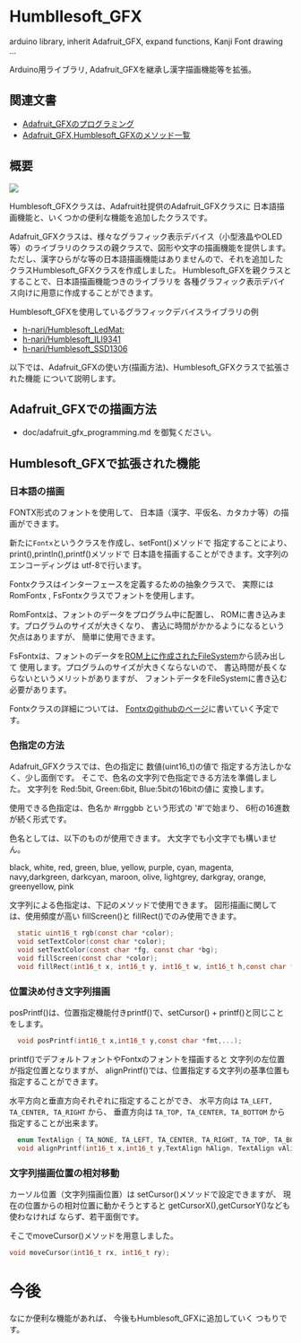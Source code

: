 # Humbllesoft_GFX
arduino library, inherit Adafruit_GFX, expand functions, Kanji Font drawing ...

Arduino用ライブラリ, Adafruit_GFXを継承し漢字描画機能等を拡張。

## 関連文書

* <a href="https://github.com/h-nari/Humblesoft_GFX/blob/master/doc/adafruit_gfx_programming.md">Adafruit_GFXのプログラミング</a>
* <a href="https://github.com/h-nari/Humblesoft_GFX/blob/master/doc/methods.md">Adafruit_GFX,Humblesoft_GFXのメソッド一覧</a>

## 概要

<img src="https://github.com/h-nari/Humblesoft_GFX/blob/master/img/fig171030a1.png?raw=true&2">

Humblesoft_GFXクラスは、Adafruit社提供のAdafruit_GFXクラスに
日本語描画機能と、いくつかの便利な機能を追加したクラスです。

Adafruit_GFXクラスは、様々なグラフィック表示デバイス（小型液晶やOLED等）のライブラリのクラスの親クラスで、図形や文字の描画機能を提供します。
ただし、漢字ひらがな等の日本語描画機能はありませんので、それを追加した
クラスHumblesoft_GFXクラスを作成しました。
Humblesoft_GFXを親クラスとすることで、日本語描画機能つきのライブラリを
各種グラフィック表示デバイス向けに用意に作成することができます。

Humblesoft_GFXを使用しているグラフィックデバイスライブラリの例

* [h-nari/Humblesoft_LedMat:](https://github.com/h-nari/Humblesoft_LedMat "h-nari/Humblesoft_LedMat: arduino library for Humblesoft Led Matrix controller with esp8266")
* [h-nari/Humblesoft_ILI9341](https://github.com/h-nari/Humblesoft_ILI9341 "h-nari/Humblesoft_ILI9341: add some functions to Adaruit_ILI9341")
* [h-nari/Humblesoft_SSD1306](https://github.com/h-nari/Humblesoft_SSD1306 "h-nari/Humblesoft_SSD1306: arduino library for SSD1306, inherit Adafruit_SSD1306 add Kanji drawing feature")

以下では、Adafruit_GFXの使い方(描画方法)、Humblesoft_GFXクラスで拡張された機能
について説明します。

## Adafruit_GFXでの描画方法

- doc/adafruit_gfx_programming.md を御覧ください。

## Humblesoft_GFXで拡張された機能

### 日本語の描画

FONTX形式のフォントを使用して、
日本語（漢字、平仮名、カタカナ等）の描画ができます。

新たに```Fontx```というクラスを作成し、setFont()メソッドで
指定することにより、print(),println(),printf()メソッドで
日本語を描画することができます。文字列のエンコーディングは
utf-8で行います。

Fontxクラスはインターフェースを定義するための抽象クラスで、
実際にはRomFontx , FsFontxクラスでフォントを使用します。

RomFontxは、フォントのデータをプログラム中に配置し、
ROMに書き込みます。プログラムのサイズが大きくなり、
書込に時間がかかるようになるという欠点はありますが、
簡単に使用できます。

FsFontxは、フォントのデータを<a href="https://github.com/esp8266/Arduino/blob/master/doc/filesystem.rst">ROM上に作成されたFileSystem</a>から読み出して
使用します。プログラムのサイズが大きくならないので、
書込時間が長くならないというメリットがありますが、
フォントデータをFileSystemに書き込む必要があります。

Fontxクラスの詳細については、
<a href="https://github.com/h-nari/Fontx">
Fontxのgithubのページ</a>に書いていく予定です。

### 色指定の方法

Adafruit_GFXクラスでは、色の指定に 数値(uint16_t)の値で
指定する方法しかなく、少し面倒です。
そこで、色名の文字列で色指定できる方法を準備しました。
文字列を Red:5bit, Green:6bit, Blue:5bitの16bitの値に
変換します。

使用できる色指定は、色名か #rrggbb という形式の '#'で始まり、
6桁の16進数が続く形式です。

色名としては、以下のものが使用できます。
大文字でも小文字でも構いません。

black, white, red, green, blue, yellow, purple, cyan, magenta, navy,darkgreen, darkcyan, maroon, olive, lightgrey, darkgray, orange, greenyellow, pink

文字列による色指定は、下記のメソッドで使用できます。
図形描画に関しては、使用頻度が高い fillScreen()と
fillRect()でのみ使用できます。

``` c
  static uint16_t rgb(const char *color);
  void setTextColor(const char *color);
  void setTextColor(const char *fg, const char *bg);
  void fillScreen(const char *color);
  void fillRect(int16_t x, int16_t y, int16_t w, int16_t h,const char *color);
```

### 位置決め付き文字列描画

posPrintf()は、位置指定機能付きprintf()で、setCursor() + printf()と同じことをします。

``` c
  void posPrintf(int16_t x,int16_t y,const char *fmt,...);
```

printf()でデフォルトフォントやFontxのフォントを描画すると
文字列の左位置が指定位置となりますが、
alignPrintf()では、位置指定する文字列の基準位置も指定することができます。

水平方向と垂直方向それぞれに指定することができ、
水平方向は ```TA_LEFT, TA_CENTER, TA_RIGHT``` から、
垂直方向は ```TA_TOP, TA_CENTER, TA_BOTTOM``` から
指定することが出来ます。

``` c
  enum TextAlign { TA_NONE, TA_LEFT, TA_CENTER, TA_RIGHT, TA_TOP, TA_BOTTOM};
  void alignPrintf(int16_t x,int16_t y,TextAlign hAlign, TextAlign vAlign,const char *fmt,...);
```

### 文字列描画位置の相対移動

カーソル位置（文字列描画位置）は
setCursor()メソッドで設定できますが、
現在の位置からの相対位置に動かそうとすると
getCursorX(),getCursorY()なども使わなければ
ならず、若干面倒です。

そこでmoveCursor()メソッドを用意しました。

``` c
void moveCursor(int16_t rx, int16_t ry);
```

# 今後

なにか便利な機能があれば、
今後もHumblesoft_GFXに追加していく
つもりです。
